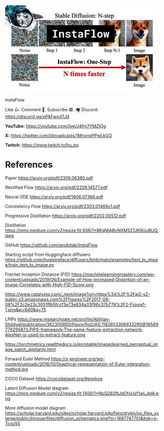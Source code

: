 ![](thumbnails/16.09.2023.png)

InstaFlow

Like 👍. Comment 💬. Subscribe 🟥.
🏘 Discord: https://discord.gg/pPAFwndTJd

**YouTube:** https://youtube.com/live/J4fm7YMZIOg

**X:** https://twitter.com/i/broadcasts/1MnxnpPPwLkGO

**Twitch:** https://www.twitch.tv/hu_po


# References

Paper
https://arxiv.org/pdf/2309.06380.pdf

Rectified Flow
https://arxiv.org/pdf/2209.14577.pdf

Neural ODE
https://arxiv.org/pdf/1806.07366.pdf

Consistency Flow
https://arxiv.org/pdf/2303.01469v1.pdf

Progressive Distillation
https://arxiv.org/pdf/2202.00512.pdf

Distillation
https://miro.medium.com/v2/resize:fit:936/1*8KqNtABnNXM527JK9UuBUQ.jpeg

GitHub 
https://github.com/gnobitab/InstaFlow

Starting script from Huggingface diffusers
https://github.com/huggingface/diffusers/blob/main/examples/text_to_image/train_text_to_image.py

Frechet Inception Distance (FID)
https://machinelearningmastery.com/wp-content/uploads/2019/06/Example-of-How-Increased-Distortion-of-an-Image-Correlates-with-High-FID-Score.png

https://www.catalyzex.com/_next/image?url=https%3A%2F%2Fai2-s2-public.s3.amazonaws.com%2Ffigures%2F2017-08-08%2F2c2e23c3051ffb5fccf3e73e834a33f96c37b778%2F2-Figure1-1.png&w=640&q=75

LPIPs
https://www.researchgate.net/profile/Abhijay-Ghildyal/publication/362300850/figure/fig2/AS:1182653306933290@1658977929587/LPIPS-framework-The-same-feature-extraction-network-AlexNet-is-used-to-extract-feature.png

https://torchmetrics.readthedocs.io/en/stable/image/learned_perceptual_image_patch_similarity.html

Forward Euler Method
https://x-engineer.org/wp-content/uploads/2018/10/Graphical-representation-of-Euler-integration-method.jpg

COCO Dataset
https://cocodataset.org/#explore

Latent Diffusion Model diagram
https://miro.medium.com/v2/resize:fit:1400/1*NpQ282NJdOfxUsYlwLJplA.png

More diffusion model diagram
https://scholar.harvard.edu/sites/scholar.harvard.edu/files/styles/os_files_xxlarge/public/binxuw/files/diffusion_schematics.png?m=1687747701&itok=g-Tcgz5S
